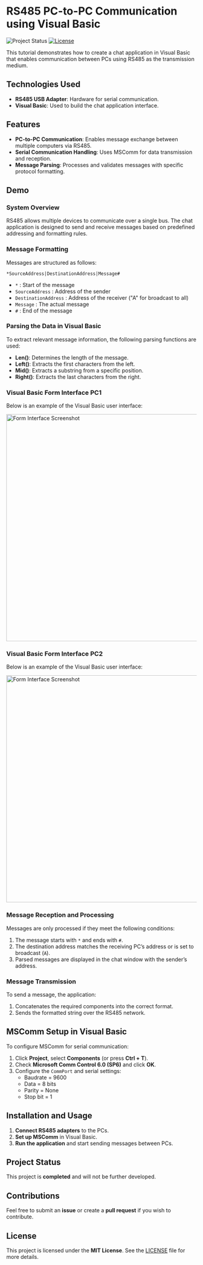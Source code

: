 # RS485 PC-to-PC Communication using Visual Basic

![Project Status](https://img.shields.io/badge/status-completed-brightgreen) [![License](https://img.shields.io/badge/license-MIT-blue)](./LICENSE)

This tutorial demonstrates how to create a chat application in Visual Basic that enables communication between PCs using RS485 as the transmission medium.

## Technologies Used
- **RS485 USB Adapter**: Hardware for serial communication.
- **Visual Basic**: Used to build the chat application interface.

## Features
- **PC-to-PC Communication**: Enables message exchange between multiple computers via RS485.
- **Serial Communication Handling**: Uses MSComm for data transmission and reception.
- **Message Parsing**: Processes and validates messages with specific protocol formatting.

## Demo

### **System Overview**
RS485 allows multiple devices to communicate over a single bus. The chat application is designed to send and receive messages based on predefined addressing and formatting rules.

### **Message Formatting**
Messages are structured as follows:
```
*SourceAddress|DestinationAddress|Message#
```
- `*` : Start of the message
- `SourceAddress` : Address of the sender
- `DestinationAddress` : Address of the receiver ("A" for broadcast to all)
- `Message` : The actual message
- `#` : End of the message

### **Parsing the Data in Visual Basic**
To extract relevant message information, the following parsing functions are used:
- **Len()**: Determines the length of the message.
- **Left()**: Extracts the first characters from the left.
- **Mid()**: Extracts a substring from a specific position.
- **Right()**: Extracts the last characters from the right.

### **Visual Basic Form Interface PC1**  
Below is an example of the Visual Basic user interface:

<div align="left">
  <img src="https://github.com/user-attachments/assets/75ea6f2a-a511-41b9-bbab-b56214974e2f" alt="Form Interface Screenshot" width="600">
</div>

### **Visual Basic Form Interface PC2**  
Below is an example of the Visual Basic user interface:

<div align="left">
  <img src="https://github.com/user-attachments/assets/8bfc0cd7-981a-4923-840f-c12fd18cb2ea" alt="Form Interface Screenshot" width="600">
</div>


### **Message Reception and Processing**
Messages are only processed if they meet the following conditions:
1. The message starts with `*` and ends with `#`.
2. The destination address matches the receiving PC’s address or is set to broadcast (`A`).
3. Parsed messages are displayed in the chat window with the sender’s address.

### **Message Transmission**
To send a message, the application:
1. Concatenates the required components into the correct format.
2. Sends the formatted string over the RS485 network.

## MSComm Setup in Visual Basic
To configure MSComm for serial communication:
1. Click **Project**, select **Components** (or press **Ctrl + T**).
2. Check **Microsoft Comm Control 6.0 (SP6)** and click **OK**.
3. Configure the `CommPort` and serial settings:
   - Baudrate = 9600
   - Data = 8 bits
   - Parity = None
   - Stop bit = 1

## Installation and Usage
1. **Connect RS485 adapters** to the PCs.
2. **Set up MSComm** in Visual Basic.
3. **Run the application** and start sending messages between PCs.

## Project Status
This project is **completed** and will not be further developed.

## Contributions
Feel free to submit an **issue** or create a **pull request** if you wish to contribute.

## License
This project is licensed under the **MIT License**. See the [LICENSE](LICENSE) file for more details.

